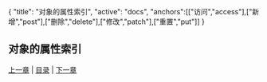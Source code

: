 {
   "title": "对象的属性索引",
   "active": "docs",
   "anchors":[["访问","access"],["新增","post"],["删除","delete"],["修改","patch"],["重置","put"]]
}

对象的属性索引
---

[上一章](/docs/object.md)  |  [目录](/docs/index.md)  |  [下一章](/docs/object-query.md)


